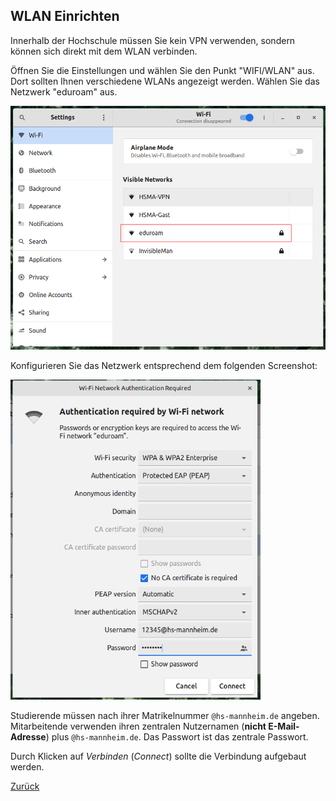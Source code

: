 ## WLAN Einrichten

Innerhalb der Hochschule müssen Sie kein VPN verwenden, sondern können sich direkt mit dem WLAN verbinden.

Öffnen Sie die Einstellungen und wählen Sie den Punkt "WIFI/WLAN" aus. Dort sollten Ihnen verschiedene WLANs angezeigt werden. Wählen Sie das Netzwerk "eduroam" aus.

<img src="img/eduroam-1.png" width="600">

Konfigurieren Sie das Netzwerk entsprechend dem folgenden Screenshot:

<img src="img/eduroam-2.png" width="400">

Studierende müssen nach ihrer Matrikelnummer `@hs-mannheim.de` angeben. Mitarbeitende verwenden ihren zentralen Nutzernamen (**nicht E-Mail-Adresse**) plus `@hs-mannheim.de`. Das Passwort ist das zentrale Passwort.

Durch Klicken auf _Verbinden_ (_Connect_) sollte die Verbindung aufgebaut werden.

[Zurück](readme.md)